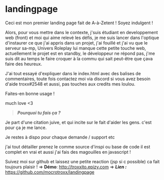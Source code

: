 # landingpage
Ceci est mon premier landing page fait de A-à-Zetent ! Soyez indulgent !

Alors, pour vous mettre dans le contexte, j'suis étudiant en developpement web (front) et moi qui aime relevé les défis, je me suis lancer dans l'optique d'instaurer ce que j'ai appris dans un projet, j'ai fouillé et j'ai vu que le serveur sa-mp, Univers Roleplay lui manque cette petite touche web, actuellement le projet est en standby, le développeur ne répond pas, j'me suis dit au temps le faire croquer à la commu qui sait peut-être que çava faire des heureux.

J'ai tout essayé d'expliquer dans le index.html avec des balises de commentaires, toute fois contactez moi via discord si vous avez besoin d'aide
troxx#2548
et aussi, pas touches aux credits mes loulou.

Faites-en bonne usage !

much love <3

> ***Pourquoi tu fais ça ?*** 

Je part d'une citation juive, et qui incite sur le fait d'aider les gens. c'est pour ça je me lance.

Je restes à dispo pour chaque demande / support etc

j'ai tout détailler prenez le comme source d'inspi ou base de code il est complet en vrai et aussi j'ai fais des magouilles en javascript !

Suivez moi sur github et laissez une petite reaction (jsp si c possible) ca fait toujours plaisir !
=> **Démo**: http://troxxito.epizy.com
=> ***Lien :*** https://github.com/mocrotroxx/landingpage
